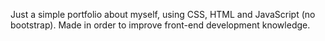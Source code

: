 Just a simple portfolio about myself, using CSS, HTML and JavaScript (no bootstrap).
Made in order to improve front-end development knowledge.
